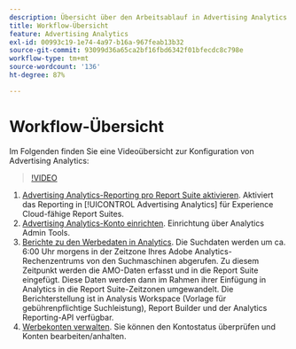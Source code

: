 ```yaml
---
description: Übersicht über den Arbeitsablauf in Advertising Analytics
title: Workflow-Übersicht
feature: Advertising Analytics
exl-id: 00993c19-1e74-4a97-b16a-967feab13b32
source-git-commit: 93099d36a65ca2bf16fbd6342f01bfecdc8c798e
workflow-type: tm+mt
source-wordcount: '136'
ht-degree: 87%

---
```


# Workflow-Übersicht

Im Folgenden finden Sie eine Videoübersicht zur Konfiguration von Advertising Analytics:

>[!VIDEO](https://video.tv.adobe.com/v/23119/?quality=12)

1. [Advertising Analytics-Reporting pro Report Suite aktivieren](/help/integrate/c-advertising-analytics/c-adanalytics-workflow/aa-provision-rs.md). Aktiviert das Reporting in [!UICONTROL Advertising Analytics] für Experience Cloud-fähige Report Suites.
2. [Advertising Analytics-Konto einrichten](/help/integrate/c-advertising-analytics/c-adanalytics-workflow/aa-create-ad-account.md). Einrichtung über Analytics Admin Tools.
3. [Berichte zu den Werbedaten in Analytics](/help/integrate/c-advertising-analytics/c-adanalytics-workflow/aa-report-ad-data-an.md). Die Suchdaten werden um ca. 6:00 Uhr morgens in der Zeitzone Ihres Adobe Analytics-Rechenzentrums von den Suchmaschinen abgerufen. Zu diesem Zeitpunkt werden die AMO-Daten erfasst und in die Report Suite eingefügt. Diese Daten werden dann im Rahmen ihrer Einfügung in Analytics in die Report Suite-Zeitzonen umgewandelt. Die Berichterstellung ist in Analysis Workspace (Vorlage für gebührenpflichtige Suchleistung), Report Builder und der Analytics Reporting-API verfügbar.
4. [Werbekonten verwalten](/help/integrate/c-advertising-analytics/c-adanalytics-workflow/aa-manage-ad-accounts.md). Sie können den Kontostatus überprüfen und Konten bearbeiten/anhalten.

